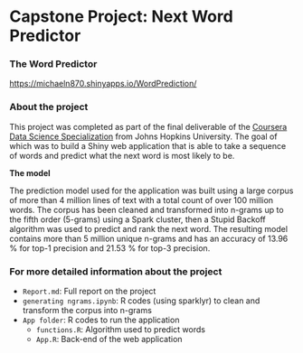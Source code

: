 # Capstone Project: Next Word Predictor

### The Word Predictor

https://michaeln870.shinyapps.io/WordPrediction/

### About the project

This project was completed as part of the final deliverable of the [Coursera Data Science Specialization](https://www.coursera.org/specializations/jhu-data-science) from Johns Hopkins University. The goal of which was to build a Shiny web application that is able to take a sequence of words and predict what the next word is most likely to be.

**The model**

The prediction model used for the application was built using a large corpus of more than 4 million lines of text with a total count of over 100 million words. The corpus has been cleaned and transformed into n-grams up to the fifth order (5-grams) using a Spark cluster, then a Stupid Backoff algorithm was used to predict and rank the next word. The resulting model contains more than 5 million unique n-grams and has an accuracy of 13.96 % for top-1 precision and 21.53 % for top-3 precision.

### For more detailed information about the project
- `Report.md`: Full report on the project
- `generating ngrams.ipynb`: R codes (using sparklyr) to clean and transform the corpus into n-grams
- `App folder`: R codes to run the application
  - `functions.R`: Algorithm used to predict words
  - `App.R`: Back-end of the web application 
